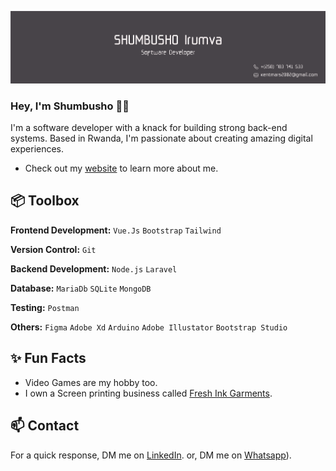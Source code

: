 ![Shumbusho Irumva github banner image](gitbanner.png)


### Hey, I'm Shumbusho 👋🏽  

I'm a software developer with a knack for building strong back-end systems. Based in Rwanda, I'm passionate about creating amazing digital experiences. 

- Check out my [website](https://www.shumbusho.rwegohub.com/) to learn more about me.


 
## 📦 Toolbox

**Frontend Development:** `Vue.Js` `Bootstrap` `Tailwind`
 
**Version Control:** `Git`

**Backend Development:** `Node.js` `Laravel`

**Database:** `MariaDb` `SQLite` `MongoDB`

**Testing:** `Postman`

**Others:** `Figma` `Adobe Xd` `Arduino` `Adobe Illustator` `Bootstrap Studio`
 
## ✨ Fun Facts 

- Video Games are my hobby too.
- I own a Screen printing business called [Fresh Ink Garments](https://www.freshinkgarments.com/).
  

## 📫 Contact

 For a quick response, DM me on [LinkedIn](https://www.linkedin.com/in/irumva-shumbusho/).
 or, DM me on [Whatsapp](https://wa.me/+250783741533)).
 
